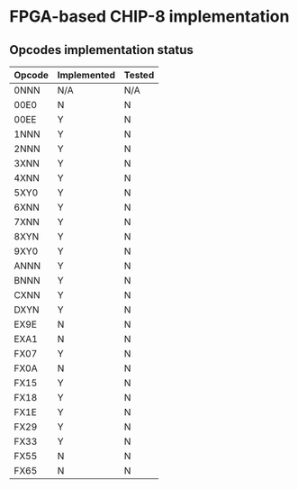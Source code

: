 # FPGA-based CHIP-8 implementation

## Opcodes implementation status

| Opcode | Implemented | Tested |
| - | - | - |
| 0NNN | N/A | N/A
| 00E0 | N | N
| 00EE | Y | N
| 1NNN | Y | N
| 2NNN | Y | N
| 3XNN | Y | N
| 4XNN | Y | N
| 5XY0 | Y | N
| 6XNN | Y | N
| 7XNN | Y | N
| 8XYN | Y | N
| 9XY0 | Y | N
| ANNN | Y | N
| BNNN | Y | N
| CXNN | Y | N
| DXYN | Y | N
| EX9E | N | N
| EXA1 | N | N
| FX07 | Y | N
| FX0A | N | N
| FX15 | Y | N
| FX18 | Y | N
| FX1E | Y | N
| FX29 | Y | N
| FX33 | Y | N
| FX55 | N | N
| FX65 | N | N